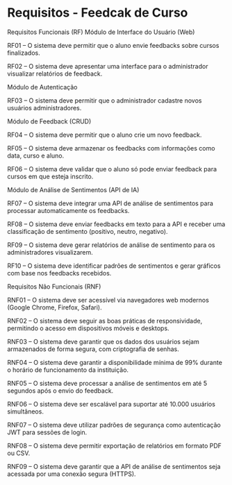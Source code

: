 # Requisitos - Feedcak de Curso

Requisitos Funcionais (RF)
Módulo de Interface do Usuário (Web)

RF01 – O sistema deve permitir que o aluno envie feedbacks sobre cursos finalizados.

RF02 – O sistema deve apresentar uma interface para o administrador visualizar relatórios de feedback.

Módulo de Autenticação

RF03 – O sistema deve permitir que o administrador cadastre novos usuários administradores.

Módulo de Feedback (CRUD)

RF04 – O sistema deve permitir que o aluno crie um novo feedback.

RF05 – O sistema deve armazenar os feedbacks com informações como data, curso e aluno.

RF06 – O sistema deve validar que o aluno só pode enviar feedback para cursos em que esteja inscrito.

Módulo de Análise de Sentimentos (API de IA)

RF07 – O sistema deve integrar uma API de análise de sentimentos para processar automaticamente os feedbacks.

RF08 – O sistema deve enviar feedbacks em texto para a API e receber uma classificação de sentimento (positivo, neutro, negativo).

RF09 – O sistema deve gerar relatórios de análise de sentimento para os administradores visualizarem.

RF10 – O sistema deve identificar padrões de sentimentos e gerar gráficos com base nos feedbacks recebidos.

Requisitos Não Funcionais (RNF)

RNF01 – O sistema deve ser acessível via navegadores web modernos (Google Chrome, Firefox, Safari).

RNF02 – O sistema deve seguir as boas práticas de responsividade, permitindo o acesso em dispositivos móveis e desktops.

RNF03 – O sistema deve garantir que os dados dos usuários sejam armazenados de forma segura, com criptografia de senhas.

RNF04 – O sistema deve garantir a disponibilidade mínima de 99% durante o horário de funcionamento da instituição.

RNF05 – O sistema deve processar a análise de sentimentos em até 5 segundos após o envio do feedback.

RNF06 – O sistema deve ser escalável para suportar até 10.000 usuários simultâneos.

RNF07 – O sistema deve utilizar padrões de segurança como autenticação JWT para sessões de login.

RNF08 – O sistema deve permitir exportação de relatórios em formato PDF ou CSV.

RNF09 – O sistema deve garantir que a API de análise de sentimentos seja acessada por uma conexão segura (HTTPS).
